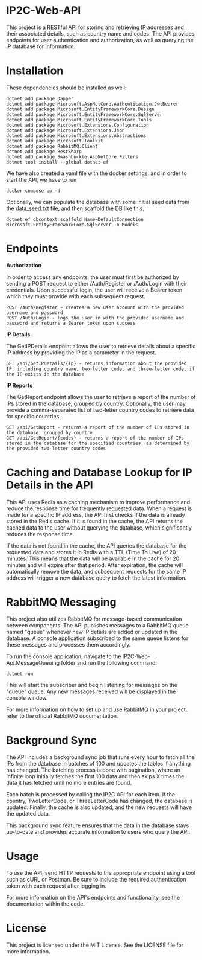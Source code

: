 # IP2C-Web-API

This project is a RESTful API for storing and retrieving IP addresses and their associated details, such as country name and codes. The API provides endpoints for user authentication and authorization, as well as querying the IP database for information.
# Installation

These dependencies should be installed as well:
```
dotnet add package Dapper
dotnet add package Microsoft.AspNetCore.Authentication.JwtBearer 
dotnet add package Microsoft.EntityFrameworkCore.Design
dotnet add package Microsoft.EntityFrameworkCore.SqlServer
dotnet add package Microsoft.EntityFrameworkCore.Tools
dotnet add package Microsoft.Extensions.Configuration
dotnet add package Microsoft.Extensions.Json
dotnet add package Microsoft.Extensions.Abstractions
dotnet add package Microsoft.Toolkit
dotnet add package RabbitMQ.Client
dotnet add package RestSharp
dotnet add package Swashbuckle.AspNetCore.Filters
dotnet tool install --global dotnet-ef
```

We have also created a yaml file with the docker settings, and in order to start the API, we have to run
```
docker-compose up -d
```

Optionally, we can populate the database with some initial seed data from the data_seed.txt file, and then scaffold the DB like this:
```
dotnet ef dbcontext scaffold Name=DefaultConnection  Microsoft.EntityFrameworkCore.SqlServer -o Models
```

# Endpoints
__Authorization__

In order to access any endpoints, the user must first be authorized by sending a POST request to either /Auth/Register or /Auth/Login with their credentials. Upon successful login, the user will receive a Bearer token which they must provide with each subsequent request.

    POST /Auth/Register - creates a new user account with the provided username and password
    POST /Auth/Login - logs the user in with the provided username and password and returns a Bearer token upon success    

__IP Details__

The GetIPDetails endpoint allows the user to retrieve details about a specific IP address by providing the IP as a parameter in the request.

    GET /api/GetIPDetails/{ip} - returns information about the provided IP, including country name, two-letter code, and three-letter code, if the IP exists in the database

__IP Reports__

The GetReport endpoint allows the user to retrieve a report of the number of IPs stored in the database, grouped by country. Optionally, the user may provide a comma-separated list of two-letter country codes to retrieve data for specific countries.

    GET /api/GetReport - returns a report of the number of IPs stored in the database, grouped by country
    GET /api/GetReport/{codes} - returns a report of the number of IPs stored in the database for the specified countries, as determined by the provided two-letter country codes
    
# Caching and Database Lookup for IP Details in the API
This API uses Redis as a caching mechanism to improve performance and reduce the response time for frequently requested data. When a request is made for a specific IP address, the API first checks if the data is already stored in the Redis cache. If it is found in the cache, the API returns the cached data to the user without querying the database, which significantly reduces the response time.

If the data is not found in the cache, the API queries the database for the requested data and stores it in Redis with a TTL (Time To Live) of 20 minutes. This means that the data will be available in the cache for 20 minutes and will expire after that period. After expiration, the cache will automatically remove the data, and subsequent requests for the same IP address will trigger a new database query to fetch the latest information.

# RabbitMQ Messaging

This project also utilizes RabbitMQ for message-based communication between components. The API publishes messages to a RabbitMQ queue named "queue" whenever new IP details are added or updated in the database. A console application subscribed to the same queue listens for these messages and processes them accordingly.

To run the console application, navigate to the IP2C-Web-Api.MessageQueuing folder and run the following command:

```
dotnet run
```

This will start the subscriber and begin listening for messages on the "queue" queue. Any new messages received will be displayed in the console window.

For more information on how to set up and use RabbitMQ in your project, refer to the official RabbitMQ documentation.
# Background Sync

The API includes a background sync job that runs every hour to fetch all the IPs from the database in batches of 100 and updates the tables if anything has changed. The batching process is done with pagination, where an infinite loop initially fetches the first 100 data and then skips X times the data it has fetched until no more entries are found.

Each batch is processed by calling the IP2C API for each item. If the country, TwoLetterCode, or ThreeLetterCode has changed, the database is updated. Finally, the cache is also updated, and the new requests will have the updated data.

This background sync feature ensures that the data in the database stays up-to-date and provides accurate information to users who query the API.

# Usage
To use the API, send HTTP requests to the appropriate endpoint using a tool such as cURL or Postman. Be sure to include the required authentication token with each request after logging in.

For more information on the API's endpoints and functionality, see the documentation within the code.

# License

This project is licensed under the MIT License. See the LICENSE file for more information.
